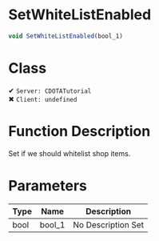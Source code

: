 # SetWhiteListEnabled
```js
void SetWhiteListEnabled(bool_1)
```
# Class
✔ `Server: CDOTATutorial`  
✖ `Client: undefined`  

# Function Description
Set if we should whitelist shop items.
# Parameters
Type|Name|Description
--|--|--
bool|bool_1|No Description Set
